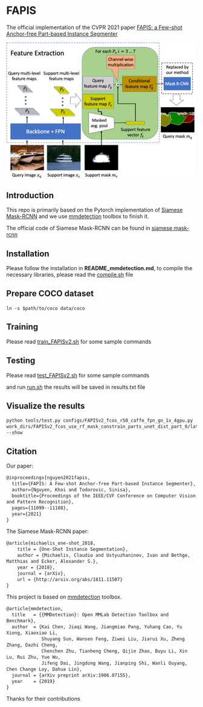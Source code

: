 # FAPIS


The official implementation of the CVPR 2021 paper [FAPIS: a Few-shot Anchor-free Part-based Instance Segmenter](https://arxiv.org/abs/2104.00073)

<img src="demo/Extract_features.jpg" alt="drawing" width="500"/>

## Introduction

This repo is primarily based on the Pytorch implementation of [Siamese Mask-RCNN](https://arxiv.org/abs/1811.11507) and we use [mmdetection](https://github.com/open-mmlab/mmdetection) toolbox to finish it.

The official code of Siamese Mask-RCNN can be found in [siamese mask-rcnn](https://github.com/bethgelab/siamese-mask-rcnn)

## Installation

Please follow the installation in **README_mmdetection.md**, to compile the necessary libraries, please read the [compile.sh](compile.sh) file 

## Prepare COCO dataset

```shell
ln -s $path/to/coco data/coco
```

## Training

Please read [train_FAPISv2.sh](train_FAPISv2.sh) for some sample commands

## Testing

Please read [test_FAPISv2.sh](test_FAPISv2.sh) for some sample commands

and run [run.sh](run.sh) the results will be saved in results.txt file

## Visualize the results 

```shell
python tools/test.py configs/FAPISv2_fcos_r50_caffe_fpn_gn_1x_4gpu.py work_dirs/FAPISv2_fcos_use_rf_mask_constrain_parts_unet_dist_part_0/latest.pth --show
```

## Citation

Our paper: 

```
@inproceedings{nguyen2021fapis,
  title={FAPIS: A Few-shot Anchor-free Part-based Instance Segmenter},
  author={Nguyen, Khoi and Todorovic, Sinisa},
  booktitle={Proceedings of the IEEE/CVF Conference on Computer Vision and Pattern Recognition},
  pages={11099--11108},
  year={2021}
}
```

The Siamese Mask-RCNN paper:

```
@article{michaelis_one-shot_2018,
    title = {One-Shot Instance Segmentation},
    author = {Michaelis, Claudio and Ustyuzhaninov, Ivan and Bethge, Matthias and Ecker, Alexander S.},
    year = {2018},
    journal = {arXiv},
    url = {http://arxiv.org/abs/1811.11507}
}
```

This project is based on [mmdetection](https://github.com/open-mmlab/mmdetection) toolbox.

```
@article{mmdetection,
  title   = {{MMDetection}: Open MMLab Detection Toolbox and Benchmark},
  author  = {Kai Chen, Jiaqi Wang, Jiangmiao Pang, Yuhang Cao, Yu Xiong, Xiaoxiao Li,
             Shuyang Sun, Wansen Feng, Ziwei Liu, Jiarui Xu, Zheng Zhang, Dazhi Cheng,
             Chenchen Zhu, Tianheng Cheng, Qijie Zhao, Buyu Li, Xin Lu, Rui Zhu, Yue Wu,
             Jifeng Dai, Jingdong Wang, Jianping Shi, Wanli Ouyang, Chen Change Loy, Dahua Lin},
  journal = {arXiv preprint arXiv:1906.07155},
  year    = {2019}
}
```

Thanks for their contributions
